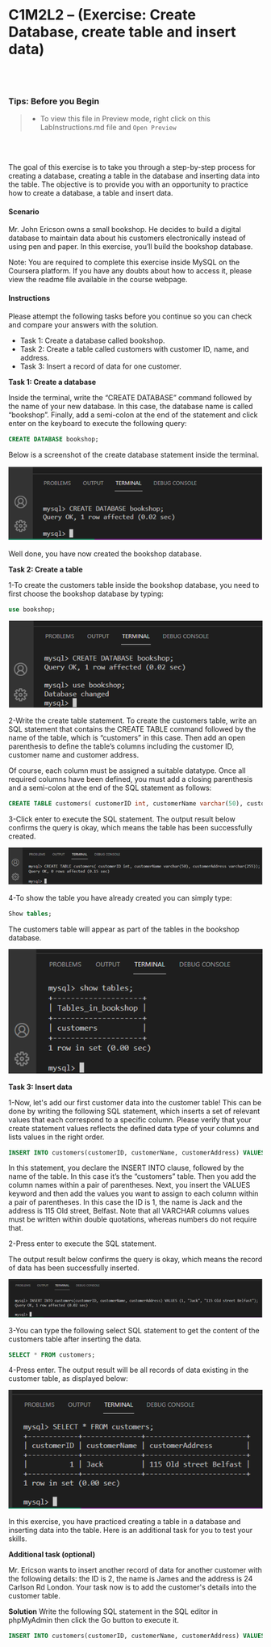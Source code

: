 # C1M2L2 – (Exercise: Create Database, create table and insert data)

<br><br>
 ### **Tips: Before you Begin**
> - To view this file in Preview mode, right click on this LabInstructions.md file and `Open Preview`

<br>
<br>

The goal of this exercise is to take you through a step-by-step process for creating a database, creating a table in the database and inserting data into the table. The objective is to provide you with an opportunity to practice how to create a database, a table and insert data.   

#### Scenario
Mr. John Ericson owns a small bookshop. He decides to build a digital database to maintain data about his customers electronically instead of using pen and paper. In this exercise, you’ll build the bookshop database. 

Note: You are required to complete this exercise inside MySQL on the Coursera platform. If you have any doubts about how to access it, please view the readme file available in the course webpage. 

#### Instructions
Please attempt the following tasks before you continue so you can check and compare your answers with the solution.

* Task 1: Create a database called bookshop. 
* Task 2: Create a table called customers with customer ID, name, and address.  
* Task 3: Insert a record of data for one customer. 


**Task 1: Create a database**

Inside the terminal, write the “CREATE DATABASE” command followed by the name of your new database. In this case, the database name is called “bookshop”. Finally, add a semi-colon at the end of the statement and click enter on the keyboard to execute the following query: 

```SQL
CREATE DATABASE bookshop; 

```

Below is a screenshot of the create database statement inside the terminal.  

![Create database statement](CreateDatabaseImages/picture1.PNG)

Well done, you have now created the bookshop database. 

**Task 2: Create a table**

1-To create the customers table inside the bookshop database, you need to first choose the bookshop database by typing: 

```SQL
use bookshop; 

```

![Use Command](CreateDatabaseImages/picture2.PNG)


2-Write the create table statement. To create the customers table, write an SQL statement  that contains the CREATE TABLE command followed by the name of the table, which is “customers” in this case. Then add an open parenthesis to define the table’s columns including the customer ID, customer name and customer address. 

Of course, each column must be assigned a suitable datatype. Once all required columns have been defined, you must add a closing parenthesis and a semi-colon at the end of the SQL statement as follows: 

```SQL
CREATE TABLE customers( customerID int, customerName varchar(50), customerAddress varchar(255));

```

3-Click enter to execute the SQL statement. The output result below confirms the query is okay, which means the table has been successfully created.

![Output](CreateDatabaseImages/picture3.PNG)

4-To show the table you have already created you can simply type:

```SQL
Show tables;

```

The customers table will appear as part of the tables in the bookshop database. 

![Tables in bookshop](CreateDatabaseImages/picture4.PNG)


**Task 3: Insert data**

1-Now, let's add our first customer data into the customer table! This can be done by writing the following SQL statement, which inserts a set of relevant values that each correspond to a specific column. Please verify that your create statement values reflects the defined data type of your columns and  lists values in the right order.  

```SQL
INSERT INTO customers(customerID, customerName, customerAddress) VALUES (1, "Jack", "115 Old street Belfast");

```

In this statement, you declare the INSERT INTO clause, followed by the name of the table. In this case it’s the “customers” table. Then you add the column names within a pair of parentheses. Next, you insert the VALUES keyword and then add the values you want to assign to each column within a pair of parentheses. In this case the ID is 1, the name is Jack and the address is 115 Old street, Belfast. Note that all VARCHAR columns values must be written within double quotations, whereas numbers do not require that. 


2-Press enter to execute the SQL statement. 

The output result below confirms the query is okay, which means the record of data has been successfully inserted. 

![Output](CreateDatabaseImages/picture5.PNG)

3-You can type the following select SQL statement to get the content of the customers table after inserting the data. 


```SQL
SELECT * FROM customers; 

```

4-Press enter. The output result will be all records of data existing in the customer table, as displayed below:

![Output](CreateDatabaseImages/picture6.PNG)

In this exercise, you have practiced creating a table in a database and inserting data into the table. Here is an additional task for you to test your skills.  



**Additional task (optional)**

Mr. Ericson  wants to insert another record of data for another customer with the following details: the ID is 2, the name is James and the address is 24 Carlson Rd London. Your task now is to add the customer's details into the customer table.  



**Solution**
Write the following SQL statement in the SQL editor in phpMyAdmin then click the Go button to execute it.

```SQL
INSERT INTO customers(customerID, customerName, customerAddress) VALUES (2, "James", "24 Carlson Rd London")  

```




